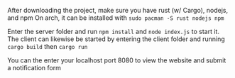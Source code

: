 After downloading the project, make sure you have rust (w/ Cargo), nodejs, and npm
On arch, it can be installed with
```sudo pacman -S rust nodejs npm```

Enter the server folder and run ```npm install``` and ```node index.js``` to start it.
The client can likewise be started by entering the client folder and running ```cargo build``` then ```cargo run```

You can the enter your localhost port 8080 to view the website and submit a notification form
